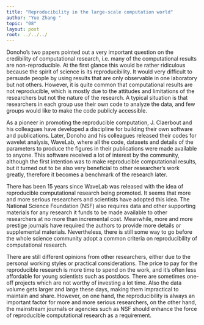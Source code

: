 ```yaml
---
title: "Reproducibility in the large-scale computation world"
author: "Yue Zhang "
topic: "08"
layout: post
root: ../../../
---
```


Donoho’s two papers pointed out a very important question on the credibility of computational research, i.e. many of the computational results are non-reproducible. At the first glance this would be rather ridiculous because the spirit of science is its reproducibility. It would very difficult to persuade people by using results that are only observable in one laboratory but not others. However, it is quite common that computational results are not reproducible, which is mostly due to the attitudes and limitations of the researchers but not the nature of the research. A typical situation is that researchers in each group use their own code to analyze the data, and few groups would like to make the code publicly accessible. 

As a pioneer in promoting the reproducible computation, J. Claerbout and his colleagues have developed a discipline for building their own software and publications. Later, Donoho and his colleagues released their codes for wavelet analysis, WaveLab, where all the code, datasets and details of the parameters to produce the figures in their publications were made available to anyone. This software received a lot of interest by the community, although the first intention was to make reproducible computational results, but it turned out to be also very beneficial to other researcher’s work greatly, therefore it becomes a benchmark of the research later.

There has been 15 years since WaveLab was released with the idea of reproducible computational research being promoted. It seems that more and more serious researchers and scientists have adopted this idea. The National Science Foundation (NSF) also requires data and other supporting materials for any research it funds to be made available to other researchers at no more than incremental cost. Meanwhile, more and more prestige journals have required the authors to provide more details or supplemental materials. Nevertheless, there is still some way to go before the whole science community adopt a common criteria on reproducibility of computational research.

There are still different opinions from other researchers, either due to the personal working styles or practical considerations. The price to pay for the reproducible research is more time to spend on the work, and it’s often less affordable for young scientists such as postdocs. There are sometimes one-off projects which are not worthy of investing a lot time. Also the data volume gets larger and large these days, making them impractical to maintain and share. However, on one hand, the reproducibility is always an important factor for more and more serious researchers, on the other hand, the mainstream journals or agencies such as NSF should enhance the force of reproducible computational research as a requirement. 
